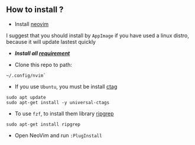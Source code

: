 ## How to install ?

- Install [neovim](https://github.com/neovim/neovim/wiki/Installing-Neovim)

I suggest that you should install by `AppImage` if you have used a linux distro, because it will update lastest quickly

- **_Install all [requirement](./Requirements.md)_**

- Clone this repo to path:

```
~/.config/nvim`
```

- If you use `Ubuntu`, you must be install [ctag](https://kulkarniamit.github.io/whatwhyhow/howto/use-vim-ctags.html)

```
sudo apt update
sudo apt-get install -y universal-ctags
```

- To use `fzf`, to install them library [ripgrep](https://www.linode.com/docs/guides/ripgrep-linux-installation/)

```
sudo apt-get install ripgrep
```

- Open NeoVim and run `:PlugInstall`
